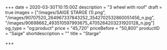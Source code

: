 +++
date = 2020-03-30T10:15:00Z
description = "3 wheel with roof"
draft = true
images = ["/images/SAIGE STARGE (1).png", "/images/90707520_264967337843252_3542702532860051456_n.jpg", "/images/90698662_493510597993675_4705264203231920128_n.jpg"]
og_type = "og:product"
price = "45,720"
priceBefore = "50,800"
productID = "Saige"
shortdescription = ""
title = "Starge"

+++
